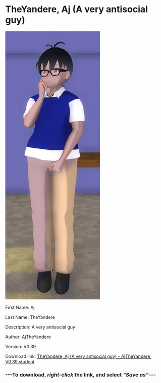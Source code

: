 # TheYandere, Aj (A very antisocial guy)

<img src = "https://raw.githubusercontent.com/Arbiter1223/Daigaku-Gurashi-Custom-Students/master/Students/Files/TheYandere%2C%20Aj%20(A%20very%20antisocial%20guy).png">

First Name: Aj

Last Name: TheYandere

Description: A very antisocial guy

Author: AjTheYandere

Version: V0.39

Download link: <a href="https://raw.githubusercontent.com/Arbiter1223/Daigaku-Gurashi-Custom-Students/master/Students/Files/TheYandere%2C%20Aj%20(A%20very%20antisocial%20guy)%20-%20AjTheYandere%2C%20V0.39.student">TheYandere, Aj (A very antisocial guy) - AjTheYandere, V0.39.student</a>

### ---**To download, _right-click_ the link, and select _"Save as"_**---
